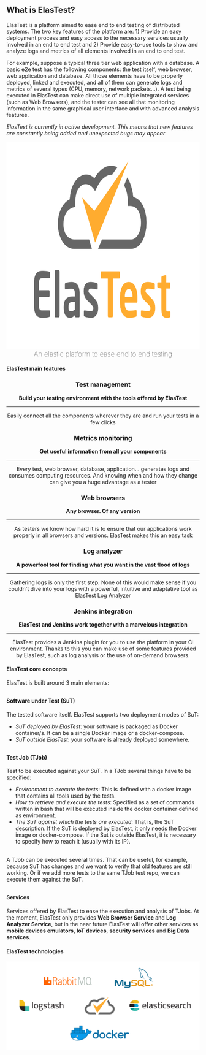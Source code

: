 <div class="range range-xs-center">
<div class="cell-xs-10 cell-lg-6 text-md-left inset-md-right-80 cell-lg-push-1 offset-top-50 offset-lg-top-0">
<h2 id="content" class="h1">What is ElasTest?</h2>
<div class="offset-top-30 offset-md-top-50">
<p>ElasTest is a platform aimed to ease end to end testing of distributed systems. The two key features of the platform are: 1) Provide an easy deployment process and easy access to the necessary services usually involved in an end to end test and 2) Provide easy-to-use tools to show and analyze logs and metrics of all elements involved in an end to end test.</p><p>For example, suppose a typical three tier web application with a database. A basic e2e test has the following components: the test itself, web browser, web application and database. All those elements have to be properly deployed, linked and executed, and all of them can generate logs and metrics of several types (CPU, memory, network packets…). A test being executed in ElasTest can make direct use of multiple integrated services (such as Web Browsers), and the tester can see all that monitoring information in the same graphical user interface and with advanced analysis features.
</p>

<div class="range range-xs-center warning-range">
  <div class="cell-xs-4 cell-lg-2" style="text-align: center;"><span class="icon mdi mdi-information-outline warning-span"></span></div>
  <div class="cell-xs-8 cell-lg-10 warning-text"><p><i>ElasTest is currently in active development. This means that new features are constantly being added and unexpected bugs may appear</i></p></div>
</div>

</div>
</div>
<div class="cell-xs-10 cell-lg-6 cell-lg-push-2">
<img src="./images/logo-title-dark.png" width="960" height="540" class="img-responsive reveal-inline-block offset-top-10" style="border: none; margin-bottom: 0"/>
<p style="text-align: center; margin-top: 0; font-size: 18px; font-weight: 100">An elastic platform to ease end to end testing</p>
</div>
</div>

<h4 class="holder-subtitle link-top">ElasTest main features</h4>

<div class="range range-xs-center" style="margin-top: 0; text-align: center">
    <div class="cell-xs-10 cell-sm-6 cell-md-6 offset-top-50"><span class="icon icon-xlg icon-circle icon-carrot-filled fa fa-sitemap icon-primary"></span>
        <h3 class="h4 text-bold">Test management</h3>
        <p class="inset-sm-left-15 inset-sm-right-15"><strong>Build your testing environment with the tools offered by ElasTest</strong><hr class="doc-features">Easily connect all the components wherever they are and run your tests in a few clicks</p>
    </div>
    <div class="cell-xs-10 cell-sm-6 cell-md-6 offset-top-50"><span class="icon icon-xlg icon-circle icon-carrot-filled fa fa-line-chart icon-primary"></span>
        <h3 class="h4 text-bold">Metrics monitoring</h3>
        <p class="inset-sm-left-15 inset-sm-right-15"><strong>Get useful information from all your components</strong><hr class="doc-features">Every test, web browser, database, application... generates logs and consumes computing resources. And knowing when and how they change can give you a huge advantage as a tester</p>
    </div>
    <div class="cell-xs-10 cell-sm-6 cell-md-6 offset-top-50"><span class="icon icon-xlg icon-circle icon-carrot-filled fa fa-chrome icon-primary"></span>
        <h3 class="h4 text-bold">Web browsers</h3>
        <p class="inset-sm-left-15 inset-sm-right-15"><strong>Any browser. Of any version</strong><hr class="doc-features">As testers we know how hard it is to ensure that our applications work properly in all browsers and versions. ElasTest makes this an easy task</p>
    </div>
    <div class="cell-xs-10 cell-sm-6 cell-md-6 offset-top-50"><span class="icon icon-xlg icon-circle icon-carrot-filled fa fa-sort-amount-desc icon-primary"></span>
        <h3 class="h4 text-bold">Log analyzer</h3>
        <p class="inset-sm-left-15 inset-sm-right-15"><strong>A powerfool tool for finding what you want in the vast flood of logs</strong><hr class="doc-features">Gathering logs is only the first step. None of this would make sense if you couldn't dive into your logs with a powerful, intuitive and adaptative tool as ElasTest Log Analyzer</p>
    </div>
    <div class="cell-xs-10 cell-sm-6 cell-md-6 offset-top-50"><span class="icon icon-xlg icon-circle icon-carrot-filled fa fa-chrome icon-primary"></span>
        <h3 class="h4 text-bold">Jenkins integration</h3>
        <p class="inset-sm-left-15 inset-sm-right-15"><strong>ElasTest and Jenkins work together with a marvelous integration</strong><hr class="doc-features">ElasTest provides a Jenkins plugin for you to use the platform in your CI environment. Thanks to this you can make use of some features provided by ElasTest, such as log analysis or the use of on-demand browsers.</p>
    </div>
</div>

<h4 class="holder-subtitle link-top" id="elastest-core-concepts">ElasTest core concepts</h4>

<p>
ElasTest is built around 3 main elements:

<div style="margin-top: 30px">
    <h4 id="sut" class="link-top">Software under Test (SuT)</h4>
    The tested software itself. ElasTest supports two deployment modes of SuT:
    <ul>
        <li><i>SuT deployed by ElasTest</i>: your software is packaged as Docker container/s. It can be a single Docker image or a docker-compose.</li>
        <li><i>SuT outside ElasTest</i>: your software is already deployed somewhere.</li>
    </ul>
</div>

<div style="margin-top: 30px">
    <h4 id="tjob" class="link-top">Test Job (TJob)</h4>
    Test to be executed against your SuT. In a TJob several things have to be specified:
    <ul>
        <li><i>Environment to execute the tests</i>: This is defined with a docker image that contains all tools used by the tests.</li>
        <li><i>How to retrieve and execute the tests</i>: Specified as a set of commands written in bash that will be executed inside the docker container defined as environment.</li>
        <li><i>The SuT against which the tests are executed</i>: That is, the SuT description. If the SuT is deployed by ElasTest, it only needs the Docker image or docker-compose. If the Sut is outside ElasTest, it is necessary to specify how to reach it (usually with its IP).</li></br>
    </ul>
    A TJob can be executed several times. That can be useful, for example, because SuT has changes and we want to verify that old features are still working. Or if we add more tests to the same TJob test repo, we can execute them against the SuT.
</div>

<div style="margin-top: 30px">
   <h4 id="tss" class="link-top">Services</h4>
   Services offered by ElasTest to ease the execution and analysis of TJobs. At the moment, ElasTest only provides <strong>Web Browser Service</strong> and <strong>Log Analyzer Service</strong>, but in the near future ElasTest will offer other services as <strong>mobile devices emulators</strong>, <strong>IoT devices</strong>, <strong>security services</strong> and <strong>Big Data services</strong>.
</div>

<!--<blockquote>
These three elements are the core concepts of ElasTest platform and they are also the <strong>components targeted</strong> by ElasTest platform.
<br>
In other words: <strong>SuT's, TJob's and TSS's are the modules that ElasTest can monitor and analyse for you</strong>. You can gather information and check logs and metrics for any SuT, TJob or TSS. To learn more check <a href="/docs/monitoring">Monitoring</a> section.
</blockquote>-->

</p>

<h4 class="holder-subtitle link-top">ElasTest technologies</h4>

<img src="./images/elastest-tech.png" alt="ElasTest technologies" class="img-responsive reveal-inline-block offset-top-10" style="border: none">

<!---
 Script for open external links in a new tab
-->
<script type="text/javascript" charset="utf-8">
      // Creating custom :external selector
      $.expr[':'].external = function(obj){
          return !obj.href.match(/^mailto\:/)
                  && (obj.hostname != location.hostname);
      };
      $(function(){
        $('a:external').addClass('external');
        $(".external").attr('target','_blank');
      })
</script>
